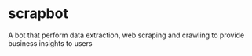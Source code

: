 # scrapbot
A bot that perform data extraction, web scraping and crawling to provide business insights to users
